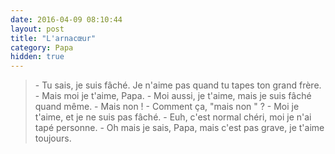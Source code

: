 ```yaml
---
date: 2016-04-09 08:10:44
layout: post
title: "L'arnacœur"
category: Papa
hidden: true
---
```


> \- Tu sais, je suis fâché. Je n'aime pas quand tu tapes ton grand frère.
> \- Mais moi je t'aime, Papa.
> \- Moi aussi, je t'aime, mais je suis fâché quand même.
> \- Mais non !
> \- Comment ça, "mais non " ?
> \- Moi je t'aime, et je ne suis pas fâché.
> \- Euh, c'est normal chéri, moi je n'ai tapé personne.
> \- Oh mais je sais, Papa, mais c'est pas grave, je t'aime toujours.
